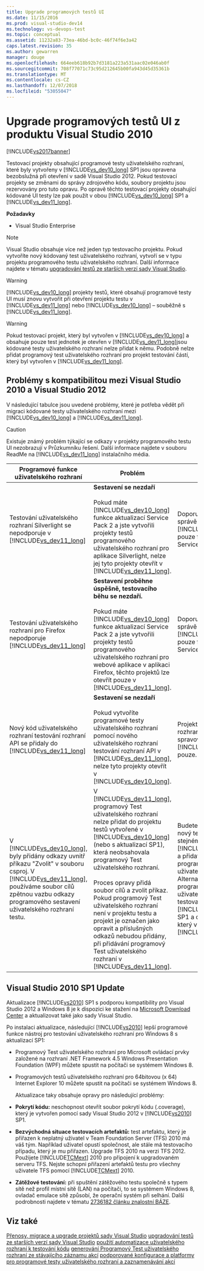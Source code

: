 ```yaml
---
title: Upgrade programových testů UI
ms.date: 11/15/2016
ms.prod: visual-studio-dev14
ms.technology: vs-devops-test
ms.topic: conceptual
ms.assetid: 11232a83-73ea-46bd-bc0c-46f74f6e3a42
caps.latest.revision: 35
ms.author: gewarren
manager: douge
ms.openlocfilehash: 664eeb618b92b7d3181a223a531aac02e046ab0f
ms.sourcegitcommit: 708f77071c73c95d212645b00fa943d45d35361b
ms.translationtype: MT
ms.contentlocale: cs-CZ
ms.lasthandoff: 12/07/2018
ms.locfileid: "53055047"
---
```

# <a name="upgrading-coded-ui-tests-from-visual-studio-2010"></a>Upgrade programových testů UI z produktu Visual Studio 2010
[!INCLUDE[vs2017banner](../includes/vs2017banner.md)]

Testovací projekty obsahující programové testy uživatelského rozhraní, které byly vytvořeny v [!INCLUDE[vs_dev10_long](../includes/vs-dev10-long-md.md)] SP1 jsou opravena bezobslužná při otevření v sadě Visual Studio 2012. Pokud testovací projekty se změnami do správy zdrojového kódu, soubory projektu jsou rezervovány pro tuto opravu. Po opravě těchto testovací projekty obsahující kódované UI testy lze pak použít v obou [!INCLUDE[vs_dev10_long](../includes/vs-dev10-long-md.md)] SP1 a [!INCLUDE[vs_dev11_long](../includes/vs-dev11-long-md.md)].

 **Požadavky**

-   Visual Studio Enterprise

> [!NOTE]
>  Visual Studio obsahuje více než jeden typ testovacího projektu. Pokud vytvoříte nový kódovaný test uživatelského rozhraní, vytvoří se v typu projektu programového testu uživatelského rozhraní. Další informace najdete v tématu [upgradování testů ze starších verzí sady Visual Studio](http://msdn.microsoft.com/en-us/e9c8b7f6-bd72-448e-8edb-d090dcc5cf52).

> [!WARNING]
>  [!INCLUDE[vs_dev10_long](../includes/vs-dev10-long-md.md)] projekty testů, které obsahují programové testy UI musí znovu vytvořit při otevření projektu testu v [!INCLUDE[vs_dev11_long](../includes/vs-dev11-long-md.md)] nebo [!INCLUDE[vs_dev10_long](../includes/vs-dev10-long-md.md)] – souběžně s [!INCLUDE[vs_dev11_long](../includes/vs-dev11-long-md.md)].

> [!WARNING]
>  Pokud testovací projekt, který byl vytvořen v [!INCLUDE[vs_dev10_long](../includes/vs-dev10-long-md.md)] a obsahuje pouze test jednotek je otevřen v [!INCLUDE[vs_dev11_long](../includes/vs-dev11-long-md.md)]jsou kódované testy uživatelského rozhraní nelze přidat k němu. Podobně nelze přidat programový test uživatelského rozhraní pro projekt testování částí, který byl vytvořen v [!INCLUDE[vs_dev11_long](../includes/vs-dev11-long-md.md)].

## <a name="compatibility-issues-between-visual-studio-2010-and-visual-studio-2012"></a>Problémy s kompatibilitou mezi Visual Studio 2010 a Visual Studio 2012
 V následující tabulce jsou uvedené problémy, které je potřeba vědět při migraci kódované testy uživatelského rozhraní mezi [!INCLUDE[vs_dev10_long](../includes/vs-dev10-long-md.md)] a [!INCLUDE[vs_dev11_long](../includes/vs-dev11-long-md.md)].

> [!CAUTION]
>  Existuje známý problém týkající se odkazy v projekty programového testu UI nezobrazují v Průzkumníku řešení. Další informace najdete v souboru ReadMe na [!INCLUDE[vs_dev11_long](../includes/vs-dev11-long-md.md)] instalačního média.

|Programové funkce uživatelského rozhraní|Problém|Řešení|
|----------------------------|-----------|--------------|
|Testování uživatelského rozhraní Silverlight se nepodporuje v [!INCLUDE[vs_dev11_long](../includes/vs-dev11-long-md.md)]|**Sestavení se nezdaří**<br /><br /> Pokud máte [!INCLUDE[vs_dev10_long](../includes/vs-dev10-long-md.md)] funkce aktualizací Service Pack 2 a jste vytvořili projekty testů programového uživatelského rozhraní pro aplikace Silverlight, nelze jej tyto projekty otevřít v [!INCLUDE[vs_dev11_long](../includes/vs-dev11-long-md.md)].|Doporučujeme, abyste při správě těchto projektů v [!INCLUDE[vs_dev10_long](../includes/vs-dev10-long-md.md)] pouze funkce aktualizací Service Pack 2.|
|Testování uživatelského rozhraní pro Firefox nepodporuje [!INCLUDE[vs_dev11_long](../includes/vs-dev11-long-md.md)]|**Sestavení proběhne úspěšně, testovacího běhu se nezdaří.**<br /><br /> Pokud máte [!INCLUDE[vs_dev10_long](../includes/vs-dev10-long-md.md)] funkce aktualizací Service Pack 2 a jste vytvořili projekty testů programového uživatelského rozhraní pro webové aplikace v aplikaci Firefox, těchto projektů lze otevřít pouze v [!INCLUDE[vs_dev11_long](../includes/vs-dev11-long-md.md)].|Doporučujeme, abyste při správě těchto projektů v [!INCLUDE[vs_dev10_long](../includes/vs-dev10-long-md.md)] pouze funkce aktualizací Service Pack 2.|
|Nový kód uživatelského rozhraní testování rozhraní API se přidaly do [!INCLUDE[vs_dev11_long](../includes/vs-dev11-long-md.md)]|**Sestavení se nezdaří**<br /><br /> Pokud vytvoříte programové testy uživatelského rozhraní pomocí nového uživatelského rozhraní testování rozhraní API v [!INCLUDE[vs_dev11_long](../includes/vs-dev11-long-md.md)], nelze tyto projekty otevřít v [!INCLUDE[vs_dev10_long](../includes/vs-dev10-long-md.md)].|Projektů pomocí nového rozhraní API se mají spravovat v [!INCLUDE[vs_dev11_long](../includes/vs-dev11-long-md.md)] pouze.|
|V [!INCLUDE[vs_dev10_long](../includes/vs-dev10-long-md.md)], byly přidány odkazy uvnitř příkazu "Zvolit" v souboru csproj. V [!INCLUDE[vs_dev11_long](../includes/vs-dev11-long-md.md)], používáme soubor cílů zpětnou vazbu odkazy programového sestavení uživatelského rozhraní testu.|V [!INCLUDE[vs_dev11_long](../includes/vs-dev11-long-md.md)], programový Test uživatelského rozhraní nelze přidat do projektu testů vytvořené v [!INCLUDE[vs_dev10_long](../includes/vs-dev10-long-md.md)] (nebo s aktualizací SP1), která neobsahovala programový Test uživatelského rozhraní.<br /><br /> Proces opravy přidá soubor cílů a zvolit příkaz. Pokud programový Test uživatelského rozhraní není v projektu testu a projekt je označen jako opravit a příslušných odkazů nebudou přidány, při přidávání programový Test uživatelského rozhraní v [!INCLUDE[vs_dev11_long](../includes/vs-dev11-long-md.md)].|Budete muset vytvořit nový testovací projekt ve stejném řešení pomocí [!INCLUDE[vs_dev11_long](../includes/vs-dev11-long-md.md)] a přidat váš nový programový Test uživatelského rozhraní. Alternativně můžete přidat programové testy uživatelského rozhraní do testovacího projektu ve [!INCLUDE[vs_dev10_long](../includes/vs-dev10-long-md.md)] SP1 a otevřete projekt, který v [!INCLUDE[vs_dev11_long](../includes/vs-dev11-long-md.md)].|

##  <a name="UpgradingCodedUIFromVS2010_Update"></a> Visual Studio 2010 SP1 Update
 Aktualizace [!INCLUDE[vs2010](../includes/vs2010-md.md)] SP1 s podporou kompatibility pro Visual Studio 2012 a Windows 8 je k dispozici ke stažení na [Microsoft Download Center](http://www.microsoft.com/download/details.aspx?id=34677) a aktualizovat také jako sady Visual Studio.

 Po instalaci aktualizace, následující [!INCLUDE[vs2010](../includes/vs2010-md.md)] lepší programové funkce nástroj pro testování uživatelského rozhraní pro Windows 8 s aktualizací SP1:

- Programový Test uživatelského rozhraní pro Microsoft ovládací prvky založené na rozhraní .NET Framework 4.5 Windows Presentation Foundation (WPF) můžete spustit na počítači se systémem Windows 8.

- Programových testů uživatelského rozhraní pro 64bitovou (x 64) Internet Explorer 10 můžete spustit na počítači se systémem Windows 8.

  Aktualizace taky obsahuje opravy pro následující problémy:

- **Pokrytí kódu:** neschopnost otevřít soubor pokrytí kódu (.coverage), který je vytvořen pomocí sady Visual Studio 2012 v [!INCLUDE[vs2010](../includes/vs2010-md.md)] SP1.

- **Bezvýchodná situace testovacích artefaktů:** test artefaktu, který je přiřazen k neplatný uživatel v Team Foundation Server (TFS) 2010 má váš tým. Například uživatel opustí společnost, ale stále má testovacího případu, který je mu přiřazen. Upgrade TFS 2010 na verzi TFS 2012. Použijete [!INCLUDE[TCMext](../includes/tcmext-md.md)] 2010 pro připojení k upgradovaném serveru TFS. Nejste schopni přiřazení artefaktů testu pro všechny uživatele TFS pomocí [!INCLUDE[TCMext](../includes/tcmext-md.md)] 2010.

- **Zátěžové testování:** při spuštění zátěžového testu společně s typem sítě než profil místní sítě (LAN) na počítači, to se systémem Windows 8, ovladač emulace sítě způsobí, že operační systém při selhání. Další podrobnosti najdete v tématu [2736182 článku znalostní BÁZE](http://support.microsoft.com/kb/2736182).

## <a name="see-also"></a>Viz také
 [Přenosy, migrace a upgrade projektů sady Visual Studio](../porting/porting-migrating-and-upgrading-visual-studio-projects.md) [upgradování testů ze starších verzí sady Visual Studio](http://msdn.microsoft.com/en-us/e9c8b7f6-bd72-448e-8edb-d090dcc5cf52) [použití automatizace uživatelského rozhraní k testování kódu](../test/use-ui-automation-to-test-your-code.md) [generování Programový Test uživatelského rozhraní ze stávajícího záznamu akcí](http://msdn.microsoft.com/library/56736963-9027-493b-b5c4-2d4e86d1d497) [podporované konfigurace a platformy pro programové testy uživatelského rozhraní a zaznamenávání akcí](../test/supported-configurations-and-platforms-for-coded-ui-tests-and-action-recordings.md)
